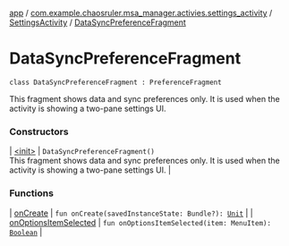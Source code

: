[app](../../../index.md) / [com.example.chaosruler.msa_manager.activies.settings_activity](../../index.md) / [SettingsActivity](../index.md) / [DataSyncPreferenceFragment](.)

# DataSyncPreferenceFragment

`class DataSyncPreferenceFragment : PreferenceFragment`

This fragment shows data and sync preferences only. It is used when the
activity is showing a two-pane settings UI.

### Constructors

| [&lt;init&gt;](-init-.md) | `DataSyncPreferenceFragment()`<br>This fragment shows data and sync preferences only. It is used when the activity is showing a two-pane settings UI. |

### Functions

| [onCreate](on-create.md) | `fun onCreate(savedInstanceState: Bundle?): `[`Unit`](https://kotlinlang.org/api/latest/jvm/stdlib/kotlin/-unit/index.html) |
| [onOptionsItemSelected](on-options-item-selected.md) | `fun onOptionsItemSelected(item: MenuItem): `[`Boolean`](https://kotlinlang.org/api/latest/jvm/stdlib/kotlin/-boolean/index.html) |

